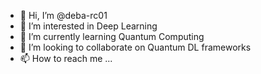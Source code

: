 - 👋 Hi, I’m @deba-rc01
- 👀 I’m interested in Deep Learning
- 🌱 I’m currently learning Quantum Computing
- 💞️ I’m looking to collaborate on Quantum DL frameworks
- 📫 How to reach me ...

<!---
deba-rc01/deba-rc01 is a ✨ special ✨ repository because its `README.md` (this file) appears on your GitHub profile.
You can click the Preview link to take a look at your changes.
--->
